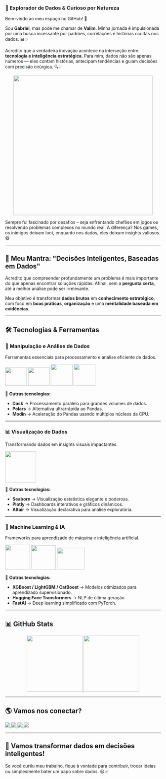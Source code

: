 ### 🚀 Explorador de Dados & Curioso por Natureza  

Bem-vindo ao meu espaço no GitHub! 👋  

Sou **Gabriel**, mas pode me chamar de **Valim**. Minha jornada é impulsionada por uma busca incessante por padrões, correlações e histórias ocultas nos dados. 📊✨  

Acredito que a verdadeira inovação acontece na interseção entre **tecnologia e inteligência estratégica**. Para mim, dados não são apenas números — eles contam histórias, antecipam tendências e guiam decisões com precisão cirúrgica. 🔍💡  

<p align="center">
  <img src="https://media1.tenor.com/m/kjXMU4dl8lAAAAAC/hello-world.gif" width="450">
</p>

Sempre fui fascinado por desafios – seja enfrentando chefões em jogos ou resolvendo problemas complexos no mundo real. A diferença? Nos games, os inimigos deixam loot, enquanto nos dados, eles deixam insights valiosos. 😄  

---

## 📌 Meu Mantra: **"Decisões Inteligentes, Baseadas em Dados"**  

Acredito que compreender profundamente um problema é mais importante do que apenas encontrar soluções rápidas. Afinal, sem a **pergunta certa**, até a melhor análise pode ser irrelevante.  

Meu objetivo é transformar **dados brutos** em **conhecimento estratégico**, com foco em **boas práticas**, **organização** e uma **mentalidade baseada em evidências**.  

---

## 🛠️ Tecnologias & Ferramentas  

### 📂 **Manipulação e Análise de Dados**  
Ferramentas essenciais para processamento e análise eficiente de dados.  

<div display='inline'>  
  <img src="https://cdn.jsdelivr.net/gh/devicons/devicon@latest/icons/python/python-original-wordmark.svg" width="70" height="60" />
  <img src="https://cdn.jsdelivr.net/gh/devicons/devicon@latest/icons/pandas/pandas-original-wordmark.svg" width="70" height="60" />
  <img src="https://cdn.jsdelivr.net/gh/devicons/devicon@latest/icons/numpy/numpy-original-wordmark.svg" width="70" height="70" />
  <img src="https://cdn.jsdelivr.net/gh/devicons/devicon@latest/icons/sqlalchemy/sqlalchemy-original-wordmark.svg" width="70" height="70" />
</div>  

🔹 **Outras tecnologias:**  
- **Dask** → Processamento paralelo para grandes volumes de dados.  
- **Polars** → Alternativa ultrarrápida ao Pandas.  
- **Modin** → Aceleração do Pandas usando múltiplos núcleos da CPU.  

---

### 📊 **Visualização de Dados**  
Transformando dados em insights visuais impactantes.  

<div display='inline'>  
  <img src="https://cdn.jsdelivr.net/gh/devicons/devicon@latest/icons/matplotlib/matplotlib-original-wordmark.svg" width="100" height="100" />
</div>  

🔹 **Outras tecnologias:**  
- **Seaborn** → Visualização estatística elegante e poderosa.  
- **Plotly** → Dashboards interativos e gráficos dinâmicos.  
- **Altair** → Visualização declarativa para análise exploratória.  

---

### 🧠 **Machine Learning & IA**  
Frameworks para aprendizado de máquina e inteligência artificial.  

<div display='inline'>  
  <img src="https://cdn.jsdelivr.net/gh/devicons/devicon@latest/icons/scikitlearn/scikitlearn-original.svg" width="80" height="80" />
  <img src="https://cdn.jsdelivr.net/gh/devicons/devicon@latest/icons/tensorflow/tensorflow-original-wordmark.svg" width="80" height="78" />
  <img src="https://cdn.jsdelivr.net/gh/devicons/devicon@latest/icons/pytorch/pytorch-plain-wordmark.svg" width="90" height="70" />
</div>  

🔹 **Outras tecnologias:**  
- **XGBoost / LightGBM / CatBoost** → Modelos otimizados para aprendizado supervisionado.  
- **Hugging Face Transformers** → NLP de última geração.  
- **FastAI** → Deep learning simplificado com PyTorch.  

---

## 📊 GitHub Stats  

<div align="center">
  <a href="https://github.com/GabrielValim">
    <img height="180em" src="https://github-readme-stats.vercel.app/api?username=GabrielValim&show_icons=true&theme=merko&include_all_commits=true&count_private=true"/>
    <img height="180em" src="https://github-readme-stats.vercel.app/api/top-langs/?username=GabrielValim&layout=compact&langs_count=8&theme=merko"/>
  </a>
</div>

---

## 🌎 Vamos nos conectar?  

<div>
  <a href="https://www.youtube.com/seu-canal-youtube-aqui" target="_blank">
    <img loading="lazy" src="https://img.shields.io/badge/YouTube-FF0000?style=for-the-badge&logo=youtube&logoColor=white" target="_blank">
  </a>
  <a href="https://instagram.com/seu-usuário-instagram-aqui" target="_blank">
    <img loading="lazy" src="https://img.shields.io/badge/-Instagram-%23E4405F?style=for-the-badge&logo=instagram&logoColor=white" target="_blank">
  </a>
  <a href="https://www.linkedin.com/in/seu-usuário-linkedln-aqui" target="_blank">
    <img loading="lazy" src="https://img.shields.io/badge/-LinkedIn-%230077B5?style=for-the-badge&logo=linkedin&logoColor=white" target="_blank">
  </a>   
  <a href="mailto:contato@seu-usuário-aqui">
    <img loading="lazy" src="https://img.shields.io/badge/Gmail-D14836?style=for-the-badge&logo=gmail&logoColor=white" target="_blank">
  </a>
</div>  

---

## 🚀 Vamos transformar dados em decisões inteligentes!  

Se você curtiu meu trabalho, fique à vontade para contribuir, trocar ideias ou simplesmente bater um papo sobre dados. 😃📈  
